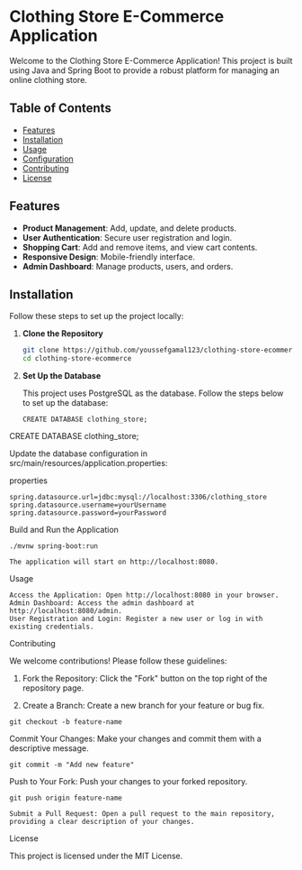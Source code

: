 # Clothing Store E-Commerce Application

Welcome to the Clothing Store E-Commerce Application! This project is built using Java and Spring Boot to provide a robust platform for managing an online clothing store.

## Table of Contents

- [Features](#features)
- [Installation](#installation)
- [Usage](#usage)
- [Configuration](#configuration)
- [Contributing](#contributing)
- [License](#license)

## Features

- **Product Management**: Add, update, and delete products.
- **User Authentication**: Secure user registration and login.
- **Shopping Cart**: Add and remove items, and view cart contents.
- **Responsive Design**: Mobile-friendly interface.
- **Admin Dashboard**: Manage products, users, and orders.

## Installation

Follow these steps to set up the project locally:

1. **Clone the Repository**
   ```bash
   git clone https://github.com/youssefgamal123/clothing-store-ecommerce.git
   cd clothing-store-ecommerce


2. **Set Up the Database**

    This project uses PostgreSQL as the database. Follow the steps below to set up the database:
 
       CREATE DATABASE clothing_store;


    

CREATE DATABASE clothing_store;

Update the database configuration in src/main/resources/application.properties:

properties

    spring.datasource.url=jdbc:mysql://localhost:3306/clothing_store
    spring.datasource.username=yourUsername
    spring.datasource.password=yourPassword

Build and Run the Application



    ./mvnw spring-boot:run

    The application will start on http://localhost:8080.

Usage

    Access the Application: Open http://localhost:8080 in your browser.
    Admin Dashboard: Access the admin dashboard at http://localhost:8080/admin.
    User Registration and Login: Register a new user or log in with existing credentials.



Contributing

We welcome contributions! Please follow these guidelines:

  1. Fork the Repository: Click the "Fork" button on the top right of the repository page.

  2. Create a Branch: Create a new branch for your feature or bug fix.
    
    git checkout -b feature-name

Commit Your Changes: Make your changes and commit them with a descriptive message.

  

    git commit -m "Add new feature"

Push to Your Fork: Push your changes to your forked repository.



    git push origin feature-name

    Submit a Pull Request: Open a pull request to the main repository, providing a clear description of your changes.

License

This project is licensed under the MIT License.
    
